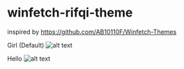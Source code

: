 # winfetch-rifqi-theme
inspired by https://github.com/AB10110F/Winfetch-Themes

Girl (Default)
![alt text](https://github.com/Rifqi2007c/winfetch-rifqi-theme/blob/main/picture/Screenshot%202024-02-04%20184913.png)

Hello
![alt text](https://github.com/Rifqi2007c/winfetch-rifqi-theme/blob/main/picture/Screenshot%202024-02-04%20184819.png)
